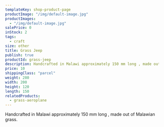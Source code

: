 ```yaml
---
templateKey: shop-product-page
productImage: "/img/default-image.jpg"
productImages:
  - "/img/default-image.jpg"
salePrice: 0
inStock: 2
tags:
  - craft
size: other
title: Grass Jeep
publish: true
productId: grass-jeep
description: Handcrafted in Malawi approximately 150 mm long , made out of Malawian grass.
price: 10
shippingClass: "parcel"
weight: 280
width: 200
height: 120
length: 150
relatedProducts:
  - grass-aeroplane
---
```


Handcrafted in Malawi approximately 150 mm long , made out of Malawian grass.
